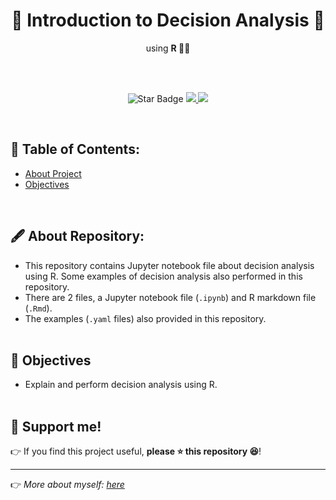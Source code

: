 <h1 align="center"> 💭 Introduction to Decision Analysis 💭 </h1>
<p align="center">using <b>R 👨‍💻</b><br><br>
</p><br>
<p align="center">
  <img src="https://img.shields.io/static/v1?label=%F0%9F%8C%9F&message=If%20Useful&style=style=flat&color=BC4E99" alt="Star Badge"/>
  <a href="https://www.github.com/caesarmario">
    <img src="https://img.shields.io/github/followers/caesarmario?style=social&link=https://www.github.com/caesarmario" alt"GitHub"/>
  </a>
  <a href="https://linktr.ee/caesarmario_">
    <img src="https://img.shields.io/badge/Follow%20My%20Other%20Works-019875?style=flat&labelColor=019875&link=https:/linktr.ee/caesarmario_" alt"Linktree"/>
  </a>
</p>
<br>

## 📃 Table of Contents:
  - [About Project](#-about-repository)
  - [Objectives](#-objectives)
<br>

## 🖋 About Repository:
*   This repository contains Jupyter notebook file about decision analysis using R. Some examples of decision analysis also performed in this repository.
*   There are 2 files, a Jupyter notebook file (`.ipynb`) and R markdown file (`.Rmd`).
*   The examples (`.yaml` files) also provided in this repository.
<br><br>

## 📌 Objectives
*   Explain and perform decision analysis using R.
<br><br>

## 🙌 Support me!

👉 If you find this project useful, **please ⭐ this repository 😆**!

---

👉 _More about myself: <a href="https://linktr.ee/caesarmario_"> here </a>_
